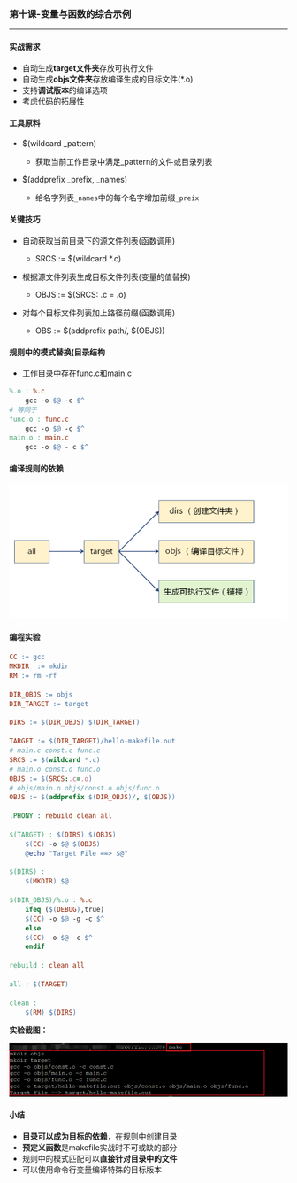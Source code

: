 ### 第十课-变量与函数的综合示例

****

#### 实战需求

* 自动生成**target文件夹**存放可执行文件
* 自动生成**objs文件夹**存放编译生成的目标文件(*.o)
* 支持**调试版本**的编译选项
* 考虑代码的拓展性

#### 工具原料

* $(wildcard _pattern)
  * 获取当前工作目录中满足_pattern的文件或目录列表

* $(addprefix _prefix, _names)
  * 给名字列表`_names`中的每个名字增加前缀`_preix`

#### 关键技巧

* 自动获取当前目录下的源文件列表(函数调用)
  * SRCS := $(wildcard *.c)

* 根据源文件列表生成目标文件列表(变量的值替换)
  * OBJS := $(SRCS: .c = .o)

* 对每个目标文件列表加上路径前缀(函数调用)
  * OBS := $(addprefix path/, $(OBJS))

#### 规则中的模式替换(目录结构

* 工作目录中存在func.c和main.c

```makefile
%.o : %.c
	gcc -o $@ -c $^
# 等同于
func.o : func.c
	gcc -o $@ -c $^
main.o : main.c
	gcc -o $@ - c $^
```

#### 编译规则的依赖

![image-20210402230313833](第十课-变量与函数的综合示例.assets/image-20210402230313833.png)

#### 编程实验

```makefile
CC := gcc
MKDIR  := mkdir
RM := rm -rf

DIR_OBJS := objs
DIR_TARGET := target

DIRS := $(DIR_OBJS) $(DIR_TARGET)

TARGET := $(DIR_TARGET)/hello-makefile.out
# main.c const.c func.c
SRCS := $(wildcard *.c)
# main.o const.o func.o
OBJS := $(SRCS:.c=.o)
# objs/main.o objs/const.o objs/func.o
OBJS := $(addprefix $(DIR_OBJS)/, $(OBJS))

.PHONY : rebuild clean all

$(TARGET) : $(DIRS) $(OBJS)
	$(CC) -o $@ $(OBJS)
	@echo "Target File ==> $@"
	
$(DIRS) :
	$(MKDIR) $@

$(DIR_OBJS)/%.o : %.c
    ifeq ($(DEBUG),true)
	$(CC) -o $@ -g -c $^
    else
	$(CC) -o $@ -c $^
    endif

rebuild : clean all

all : $(TARGET)

clean : 
	$(RM) $(DIRS)
```

**实验截图：**

![image-20210402230926821](第十课-变量与函数的综合示例.assets/image-20210402230926821.png)

#### 小结

* **目录可以成为目标的依赖**，在规则中创建目录
* **预定义函数**是makefile实战时不可或缺的部分
* 规则中的模式匹配可以**直接针对目录中的文件**
* 可以使用命令行变量编译特殊的目标版本
